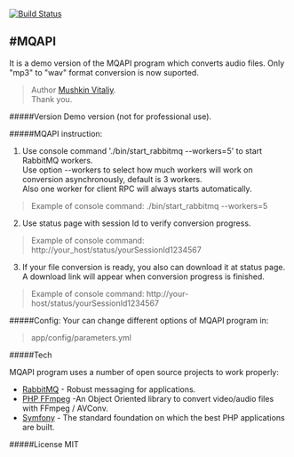 [![Build Status](https://travis-ci.org/mushkin-v/MQAPI-Program.svg?branch=develop)](https://travis-ci.org/mushkin-v/MQAPI-Program)

#MQAPI
---
It is a demo version of the MQAPI program which converts audio files.
Only "mp3" to "wav" format conversion is now suported.

>Author [Mushkin Vitaliy].  
>Thank you.

#####Version
Demo version (not for professional use).

#####MQAPI instruction:

1. Use console command './bin/start_rabbitmq --workers=5' to start RabbitMQ workers.  
Use option --workers to select how much workers will work on conversion asynchronously, default is 3 workers.  
Also one worker for client RPC will always starts automatically.  

>Example of console command:
>./bin/start_rabbitmq --workers=5

2. Use status page with session Id to verify conversion progress.

>Example of console command:
>http://your_host/status/yourSessionId1234567

3. If your file conversion is ready, you also can download it at status page.  
A download link will appear when conversion progress is finished.  

>Example of console command:
>http://your-host/status/yourSessionId1234567

#####Config:
Your can change different options of MQAPI program in:
>app/config/parameters.yml

#####Tech

MQAPI program uses a number of open source projects to work properly:

* [RabbitMQ] - Robust messaging for applications.
* [PHP FFmpeg] -An Object Oriented library to convert video/audio files with FFmpeg / AVConv.
* [Symfony] - The standard foundation on which the best PHP applications are built.

#####License
MIT

[RabbitMQ]:https://www.rabbitmq.com
[PHP FFmpeg]: https://github.com/PHP-FFMpeg/PHP-FFMpeg
[Symfony]: http://symfony.com
[Mushkin Vitaliy]:https://github.com/mushkin-v

